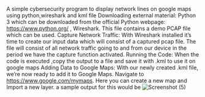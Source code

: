 A simple cybersecurity program to display network lines on google maps using python,wireshark and kml file Downloading external material: Python 3 which can be downloaded from the official Python webpage: https://www.python.org/ , Wireshark. This file contains a demo PCAP file which can be used. Capture Network Traffic: With Wireshark installed it’s time to create our input data which will consist of a captured pcap file. The file will consist of all network traffic going to and from our device in the period we have the capture function activated. Running the Code: When the code is executed ,copy the output to a file and save it with .kml to use it on google maps Adding Data to Google Maps: With our newly created .kml file, we’re now ready to add it to Google Maps. Navigate to https://www.google.com/mymaps. Here you can create a new map and Import a new layer.
a sample output for this would be ![Screenshot (5)](https://github.com/rohan7658/Tracker/assets/117381038/bf31b427-4acb-4fdb-9d22-e6418555ce85)

